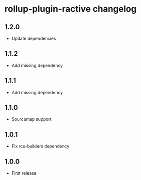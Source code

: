 # rollup-plugin-ractive changelog

## 1.2.0

* Update dependencies

## 1.1.2

* Add missing dependency

## 1.1.1

* Add missing dependency

## 1.1.0

* Sourcemap support

## 1.0.1

* Fix rcu-builders dependency

## 1.0.0

* First release
